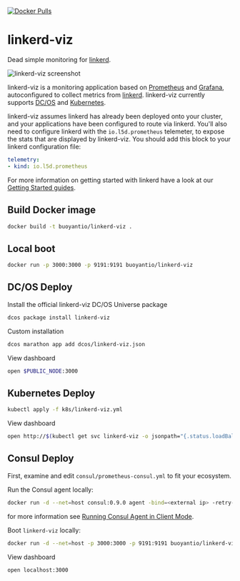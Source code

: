 [![Docker Pulls](https://img.shields.io/docker/pulls/buoyantio/linkerd-viz.svg)](https://hub.docker.com/r/buoyantio/linkerd-viz/)

# linkerd-viz

Dead simple monitoring for [linkerd](https://linkerd.io).

![linkerd-viz screenshot](https://linkerd.io/images/linkerd-viz.png "linkerd-viz screenshot")

linkerd-viz is a monitoring application based on
[Prometheus](https://prometheus.io/) and [Grafana](http://grafana.org/),
autoconfigured to collect metrics from [linkerd](https://linkerd.io).
linkerd-viz currently supports [DC/OS](https://dcos.io/) and
[Kubernetes](http://kubernetes.io/).

linkerd-viz assumes linkerd has already been deployed onto your cluster, and
your applications have been configured to route via linkerd. You'll also need
to configure linkerd with the `io.l5d.prometheus` telemeter, to expose the stats
that are displayed by linkerd-viz. You should add this block to your linkerd
configuration file:

```yaml
telemetry:
- kind: io.l5d.prometheus
```

For more information on getting started with linkerd have a look at our [Getting
Started guides](https://linkerd.io/getting-started/).

## Build Docker image

```bash
docker build -t buoyantio/linkerd-viz .
```

## Local boot

```bash
docker run -p 3000:3000 -p 9191:9191 buoyantio/linkerd-viz
```

## DC/OS Deploy

Install the official linkerd-viz DC/OS Universe package

```bash
dcos package install linkerd-viz
```

Custom installation

```bash
dcos marathon app add dcos/linkerd-viz.json
```

View dashboard

```bash
open $PUBLIC_NODE:3000
```

## Kubernetes Deploy

```bash
kubectl apply -f k8s/linkerd-viz.yml
```

View dashboard

```bash
open http://$(kubectl get svc linkerd-viz -o jsonpath="{.status.loadBalancer.ingress[0].*}")
```

## Consul Deploy

First, examine and edit `consul/prometheus-consul.yml` to fit your ecosystem.

Run the Consul agent locally:

```bash
docker run -d --net=host consul:0.9.0 agent -bind=<external ip> -retry-join=<root agent ip>
```
for more information see [Running Consul Agent in Client Mode](https://hub.docker.com/_/consul/).

Boot `linkerd-viz` locally:

```bash
docker run -d --net=host -p 3000:3000 -p 9191:9191 buoyantio/linkerd-viz:0.1.5 consul
```

View dashboard

```bash
open localhost:3000
```

